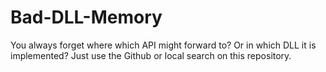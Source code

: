 # Bad-DLL-Memory
You always forget where which API might forward to? Or in which DLL it is implemented? Just use the Github or local search on this repository.
